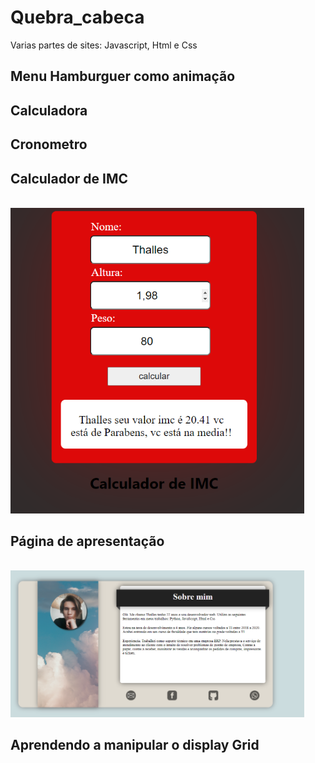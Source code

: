 # Quebra_cabeca
 Varias partes de sites: Javascript, Html e Css
 
## Menu Hamburguer como animação
 
## Calculadora


## Cronometro
 
## Calculador de IMC
<br>
<img width="470" src="src/assets/to_readme/IMC.PNG">
<br>

## Página de apresentação
<br>
<img width="470" src="src/assets/to_readme/ExemploPagina_Apresentacao.PNG">
<br>

## Aprendendo a manipular o display Grid

